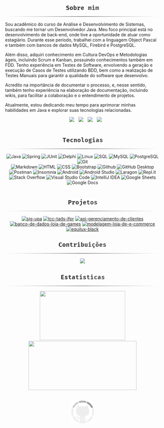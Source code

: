 <!-- <h1 align="center"><b>ҜΞLVIИ HΞУ</b></h1> 

<p align="center">
  <a href="https://github.com/kelvin-hey">
    <img src="https://github.com/kelvin-hey/kelvin-hey/blob/main/assets/kelvin_hey.png" alt="Kelvin Hey" /></a>
</p>

<h3 align="center">
  <img src="https://readme-typing-svg.demolab.com?font=Fira+Code&size=24&pause=1000&color=ff9800&center=true&width=435&lines=Desenvolvedor+back-end+Java" alt="Typing SVG"/>
</h3>

<!-- <img align="left" src="https://github.com/0xabdulkhalid/0xabdulkhalid/blob/main/assets/mdImages/about_me.gif" width="30" height="30"> 

<br> -->

<!-- Sobre mim -->
<p align="center">
    <img src="https://github.com/kelvin-hey/kelvin-hey/blob/main/assets/sobre_mim.png" alt="Sobre mim"/>
    <img src="https://github.com/kelvin-hey/kelvin-hey/blob/main/assets/line.png"/>
</p>

<p align="left">
Sou acadêmico do curso de Análise e Desenvolvimento de Sistemas, buscando me tornar um Desenvolvedor Java. Meu foco principal está no desenvolvimento de back-end, onde tive a oportunidade de atuar como estagiário. Durante esse período, trabalhei com a linguagem Object Pascal e também com bancos de dados MySQL, Firebird e PostgreSQL. 
  
Além disso, adquiri conhecimento em Cultura DevOps e Metodologias ágeis, incluindo Scrum e Kanban, possuindo conhecimentos também em FDD. Tenho experiência em Testes de Software, envolvendo a geração e execução de Casos de Testes utilizando BDD, bem como a realização de Testes Manuais para garantir a qualidade do software que desenvolvo. 

Acredito na importância de documentar o processo, e, nesse sentido, também tenho experiência na elaboração de documentação, incluindo wikis, para facilitar a colaboração e o entendimento de projetos. 

Atualmente, estou dedicando meu tempo para aprimorar minhas habilidades em Java e explorar suas tecnologias relacionadas. 
</p>

<!--------------------------------------------------------------- Icons by Icons8 | https://icons8.com/ ------------------------------------------------------------->
<p align="center">
 <div align="center"  class="icons-social" style="margin-left: 10px;">
   <a style="margin-left: 10px;"  target="_blank" href="https://www.linkedin.com/in/kelvinhey/"><img src="https://img.icons8.com/doodle/40/000000/linkedin-circled"></a>   
   <a style="margin-left: 10px;" target="_blank" href="https://dev.to/kelvinhey"><img src="https://img.icons8.com/doodle/40/000000/code-file"></a>
   <a style="margin-left: 10px;" target="_blank" href="https://www.youtube.com/@kelvinhey"><img src="https://img.icons8.com/doodle/40/000000/youtube--v2.png" ></a>   
   <a style="margin-left: 10px;" target="_blank" href="https://github.com/search?q=commenter%3Akelvin-hey&type=issues"><img src="https://img.icons8.com/doodle/40/000000/help.png" ></a>      
 </div>
</p>

<!-- <img align="left" src="https://media.giphy.com/media/WUlplcMpOCEmTGBtBW/giphy.gif" width="28" height="28"> -->

<br>

<!-- Tecnologias -->
<p align="center">
    <img src="https://github.com/kelvin-hey/kelvin-hey/blob/main/assets/tecnologias.png" alt="Tecnologias"/>
    <img src="https://github.com/kelvin-hey/kelvin-hey/blob/main/assets/line.png"/>
</p>

<p align="center">
   <img alt="Java" src="https://img.shields.io/badge/-Java-212121?style=flat&logo=openjdk&logoColor=yellow"/> 
   <img alt="Spring" src="https://img.shields.io/badge/-Spring-212121?style=flat&logo=spring&logoColor=green"/>
   <img alt="JUnit" src="https://custom-icon-badges.demolab.com/badge/JUnit-212121.svg?logo=check-circle&logoColor=25A162"/>
   <img alt="Delphi" src="https://img.shields.io/badge/-Delphi-212121?style=flat&logo=delphi&logoColor=red"/> 
   <img alt="Linux" src="https://img.shields.io/badge/-Linux-212121?style=flat&logo=linux&logoColor=FCC624"/> 
   <img alt="SQL" src="https://custom-icon-badges.demolab.com/badge/SQL-212121.svg?logo=database&logoColor=white">
   <img alt="MySQL" src="https://img.shields.io/badge/-MySQL-212121?style=flat&logo=mysql"/> 
   <img alt="PostgreSQL" src="https://img.shields.io/badge/-PostgreSQL-212121?style=flat&logo=postgresql"/> 
   <img alt="Git" src="https://img.shields.io/badge/-Git-212121?style=flat&logo=git&logoColor=F05032"/> 
  <br>  
   <img alt="Markdown" src="https://img.shields.io/badge/Markdown-212121.svg?logo=markdown&logoColor=white"></a>
   <img alt="HTML" src="https://img.shields.io/badge/-HTML-212121?style=flat&logo=html5"/>
   <img alt="CSS" src="https://img.shields.io/badge/-CSS-212121?style=flat&logo=css3"/>
   <img alt="Bootstrap" src="https://img.shields.io/badge/-Bootstrap-212121?style=flat&logo=Bootstrap"/>
   <img alt="Github" src="https://img.shields.io/badge/-GitHub-212121?style=flat&logo=github&logoColor=181717"/>
   <img alt="GitHub Desktop" src="https://img.shields.io/badge/GitHub%20Desktop-212121.svg?logo=github&logoColor=181717">
   <br>
   <img alt="Postman" src="https://img.shields.io/badge/Postman-212121?logo=postman&logoColor=FF6C37">
   <img alt="Insomnia" src="https://img.shields.io/badge/Insomnia-212121?logo=insomnia&logoColor=5849BE">
   <img alt="Android" src="https://img.shields.io/badge/Android-212121?logo=android&logoColor=008678">
   <img alt="Android Studio" src="https://img.shields.io/badge/Android%20Studio-212121.svg?logo=android-studio&logoColor=008678">
   <img alt="Laragon" src="https://img.shields.io/badge/-Laragon-212121?style=flat&logo=laragon&logoColor=FCC624"/>   
   <img alt="Repl.it" src="https://img.shields.io/badge/Repl.it-212121.svg?logo=Replit&logoColor=white">
   <br>
   <img alt="Stack Overflow" src="https://img.shields.io/badge/-Stack%20Overflow-212121?logo=stack-overflow&logoColor=FE7A16">   
   <img alt="Visual Studio Code" src="https://img.shields.io/badge/Visual%20Studio%20Code-212121.svg?logo=visual-studio-code&logoColor=0078d7">
   <img alt="IntelliJ IDEA" src="https://img.shields.io/badge/-IntelliJ IDEA-212121?style=flat&logo=intellij-idea&logoColor=orange"/>
   <img alt="Google Sheets" src="https://img.shields.io/badge/Sheets-212121.svg?logo=google%20sheets&logoColor=34A853">
   <img alt="Google Docs" src="https://img.shields.io/badge/Docs-212121.svg?logo=google%20docs&logoColor=blue">
</p>

<br>

<!-- Projetos -->
<p align="center">
    <img src="https://github.com/kelvin-hey/kelvin-hey/blob/main/assets/projetos.png" alt="Projetos"/>
    <img src="https://github.com/kelvin-hey/kelvin-hey/blob/main/assets/line.png"/>
</p>

<div align="center">   
  <a href="https://github.com/kelvin-hey/sig-upa"><img width="278" src="https://denvercoder1-github-readme-stats.vercel.app/api/pin/?username=kelvin-hey&repo=sig-upa&theme=dark&bg_color=212121&title_color=ff9800&hide_border=true&icon_color=ffffff&show_icons=false" alt="sig-upa"></a>
  <a href="https://github.com/kelvin-hey/tcc-tads-ifpr"><img width="278" src="https://denvercoder1-github-readme-stats.vercel.app/api/pin/?username=kelvin-hey&repo=tcc-tads-ifpr&theme=dark&bg_color=212121&title_color=ff9800&hide_border=true&icon_color=ffffff&show_icons=false" alt="tcc-tads-ifpr"></a>      
  <a href="https://github.com/kelvin-hey/api-gerenciamento-de-clientes"><img width="278" src="https://denvercoder1-github-readme-stats.vercel.app/api/pin/?username=kelvin-hey&repo=api-gerenciamento-de-clientes&theme=dark&bg_color=212121&title_color=ff9800&hide_border=true&icon_color=ffffff&show_icons=false" alt="api-gerenciamento-de-clientes"></a>
  <a href="https://github.com/kelvin-hey/banco-de-dados-loja-de-games"><img width="278" src="https://denvercoder1-github-readme-stats.vercel.app/api/pin/?username=kelvin-hey&repo=banco-de-dados-loja-de-games&theme=dark&bg_color=212121&title_color=ff9800&hide_border=true&icon_color=ffffff&show_icons=false" alt="banco-de-dados-loja-de-games"></a>
  <a href="https://github.com/kelvin-hey/modelagem-loja-de-e-commerce"><img width="278" src="https://denvercoder1-github-readme-stats.vercel.app/api/pin/?username=kelvin-hey&repo=modelagem-loja-de-e-commerce&theme=dark&bg_color=212121&title_color=ff9800&hide_border=true&icon_color=ffffff&show_icons=false" alt="modelagem-loja-de-e-commerce"></a>  
  <a href="https://github.com/kelvin-hey/equilux-black"><img width="278" src="https://denvercoder1-github-readme-stats.vercel.app/api/pin/?username=kelvin-hey&repo=equilux-black&theme=dark&bg_color=212121&title_color=ff9800&hide_border=true&icon_color=ffffff&show_icons=false" alt="equilux-black"></a>      
</div>

<br> 

<!-- Contribuições -->
<p align="center">
    <img src="https://github.com/kelvin-hey/kelvin-hey/blob/main/assets/contribuicoes.png" alt="Projetos"/>
    <img src="https://github.com/kelvin-hey/kelvin-hey/blob/main/assets/line.png"/>
</p>

<div align="center">
 <a href="https://github.com/kelvin-hey/">
  <img src="https://github-readme-activity-graph.vercel.app/graph/?username=kelvin-hey&bg_color=212121&color=ff9800&line=ffffff&point=FFFFFF&hide_border=true&locale=pt_BR"/>
 </a>
</div> 

<br> 

<!-- Estatísticas -->
<p align="center">
    <img src="https://github.com/kelvin-hey/kelvin-hey/blob/main/assets/estatisticas.png" alt="Projetos"/>
    <img src="https://github.com/kelvin-hey/kelvin-hey/blob/main/assets/line.png"/>
</p>

<div align="center">
  <img width="278" height="160" src="https://github-readme-stats.vercel.app/api/top-langs/?username=kelvin-hey&locale=pt-BR&layout=compact&theme=react&bg_color=212121&title_color=ff9800&hide_border=true&icon_color=F8D866&show_icons=false" style"max-width: 100%;"/>   
  <img width="352" height="160" src="https://github-readme-stats.vercel.app/api?username=kelvin-hey&locale=pt-BR&layout=compact&show_icons=true&theme=react&bg_color=212121&title_color=ff9800&hide_border=true&icon_color=F8D866&show_icons=false" style"max-width: 100%;"/>
  <!-- <img width="278" src="https://streak-stats.demolab.com?user=kelvin-hey&layout=compact&theme=dark&hide_border=true&locale=pt_BR&date_format=j%2Fn%5B%2FY%5D&background=212121&locale=pt-BR"/> -->
</div>

<!--
<p align="center">
  <!-- Credits of the gif: https://github.com/ahmed-aliraqi 
  <picture><img src="https://github.com/kelvin-hey/kelvin-hey/blob/main/assets/dinosauro.gif"></img></picture> 
</p> -->

<br>

<!-- Github loading GIF -->
<p align="center">
  <!-- Credits of the gif: https://github.com/ahmed-aliraqi -->
  <picture><img src="https://raw.githubusercontent.com/AhmedFathyDev/AhmedFathyDev/main/GitHub.gif" width=75px height="75"></picture> 
</p>
